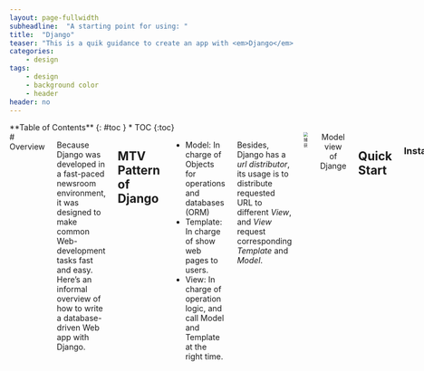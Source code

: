 ```yaml
---
layout: page-fullwidth
subheadline:  "A starting point for using: "
title:  "Django"
teaser: "This is a quik guidance to create an app with <em>Django</em> and python."
categories:
    - design
tags:
    - design
    - background color
    - header
header: no
---
```

<div class="medium-4 medium-push-8 columns" markdown="1">
<div class="panel radius" markdown="1">
**Table of Contents**
{: #toc }
*  TOC
{:toc}
</div>
</div><!-- /.medium-4.columns -->

<div class="medium-8 medium-pull-4 columns" markdown="1">
# Overview

Because Django was developed in a fast-paced newsroom environment, it was designed to make common Web-development tasks fast and easy. Here’s an informal overview of how to write a database-driven Web app with Django.

## MTV Pattern of Django

+ Model: In charge of Objects for operations and databases (ORM)
+ Template: In charge of show web pages to users.
+ View: In charge of operation logic, and call Model and Template at the right time.

Besides, Django has a *url distributor*, its usage is to distribute requested URL to different *View*, and *View* request corresponding *Template* and *Model*. 

<img src="https://img-blog.csdnimg.cn/img_convert/ac831315289696da84a568a043450af9.png" alt="捕获" style="zoom:50%;" />

<center>Model view of Djange</center>

## Quick Start

### Install:

```python
pip install Django
```

### Project Structure:

To Create project, by typing in the cmd:

```bash
django-admin startproject ProjectName
```

After Creating the project, the project is shown below:

```
mysite+
	-manage.py # Files managed by Django
	-mysite+
		-_init_.py
		-settings.py # Configuration files
		-urls.py # Routing system, url configuration
		-wsgi.py # The decided wsgi of the structure
```

These files are:

- The outer `mysite/` root directory is a container for your project. Its name doesn’t matter to *Django*; you can rename it to anything you like.
- `manage.py`: A command-line utility that lets you interact with this Django project in various ways. You can read all the details about `manage.py` in [django-admin and manage.py](https://docs.djangoproject.com/en/3.1/ref/django-admin/).
- The inner `mysite/` directory is the actual Python package for your project. Its name is the Python package name you’ll need to use to import anything inside it (e.g. `mysite.urls`).
- `mysite/__init__.py`: An empty file that tells Python that this directory should be considered a Python package. If you’re a Python beginner, read [more about packages](https://docs.python.org/3/tutorial/modules.html#tut-packages) in the official Python docs.
- `mysite/settings.py`: Settings/configuration for this Django project.  [Django settings](https://docs.djangoproject.com/en/3.1/topics/settings/) will tell you all about how settings work.
- `mysite/urls.py`: The *URL* declarations for this Django project; a “table of contents” of your *Django-powered* site. You can read more about URLs in [URL dispatcher](https://docs.djangoproject.com/en/3.1/topics/http/urls/).
- `mysite/asgi.py`: An entry-point for *ASGI-compatible* web servers to serve your project. See [How to deploy with ASGI](https://docs.djangoproject.com/en/3.1/howto/deployment/asgi/) for more details.
- `mysite/wsgi.py`: An entry-point for *WSGI-compatible* web servers to serve your project. See [How to deploy with WSGI](https://docs.djangoproject.com/en/3.1/howto/deployment/wsgi/) for more details.

### Run the Project:

By cmd:

```
python manager.py runserver # 127.0.0.1:8000
```

<img src="https://img-blog.csdnimg.cn/20210314174538138.PNG?x-oss-process=image/watermark,type_ZmFuZ3poZW5naGVpdGk,shadow_10,text_aHR0cHM6Ly9ibG9nLmNzZG4ubmV0L0hoaGhoYW9oYW8=,size_16,color_FFFFFF,t_70" alt="捕获" style="zoom:50%;" />

<center>Image1: Start a Django project</center>

You can also customize your port in configuration:

<img src="https://img-blog.csdnimg.cn/20210314174611441.PNG?x-oss-process=image/watermark,type_ZmFuZ3poZW5naGVpdGk,shadow_10,text_aHR0cHM6Ly9ibG9nLmNzZG4ubmV0L0hoaGhoYW9oYW8=,size_16,color_FFFFFF,t_70" alt="Confuguration" style="zoom:60%;" />

<center>Image2: Configure the running port</center>

#### `settings.py`:

In side `setting.py`, there lies configuration of this project.

+ Bass directory of the project is shown below:

  <img src="https://img-blog.csdnimg.cn/20210314174711439.PNG" alt="BassDIR" style="zoom:67%;" />

+ *HTML* templates:

  <img src="https://img-blog.csdnimg.cn/20210314174732886.PNG?x-oss-process=image/watermark,type_ZmFuZ3poZW5naGVpdGk,shadow_10,text_aHR0cHM6Ly9ibG9nLmNzZG4ubmV0L0hoaGhoYW9oYW8=,size_16,color_FFFFFF,t_70" alt="Templates" style="zoom:67%;" />

  Template files are shown in `'DIRS'`.

### Start the First HTTP request:

Inside `url.py`, you can resolve HTTP responses:

```python
from django.contrib import admin
from django.shortcuts import HttpResponse,render
from django.urls import path


def index(request):
    # logic

    # return result
    # return HttpResponse('index') # Return a String
    return render(request, 'index.html')  # Return a HTML page

urlpatterns = [
    path('admin/', admin.site.urls),
    path('index/', index),
]
```

After reaching *127.0.0.1:8000/index/*, you can be successfully routed to String index page. Also, you can be routed to a HTML page by  returning `reder(request, 'HTMLpage.html')`.

### Import Static Files:

To start this step, let's go to *Bootstrap*, and fetch a simple static *HTML* template, copy and paste in to our project-`./templates/lohin.html`:



<img src="https://img-blog.csdnimg.cn/2021031417475822.PNG?x-oss-process=image/watermark,type_ZmFuZ3poZW5naGVpdGk,shadow_10,text_aHR0cHM6Ly9ibG9nLmNzZG4ubmV0L0hoaGhoYW9oYW8=,size_16,color_FFFFFF,t_70" style="zoom:60%;" />

<center>HTML page of a "sign in" function</center>

After creating a *HTML* file, we need to add a link connecting to it inside `url.py`. 

```python
def login(request):
    return render(request, 'login.html')


urlpatterns = [
    path('admin/', admin.site.urls),
    path(r'index/', index),
    path('login/',login)
]

```

This time, when we start running *Django* and access http://127.0.0.1:8000/login, we can obtain a page without any static templates:

<img src="https://img-blog.csdnimg.cn/20210314174842198.PNG?x-oss-process=image/watermark,type_ZmFuZ3poZW5naGVpdGk,shadow_10,text_aHR0cHM6Ly9ibG9nLmNzZG4ubmV0L0hoaGhoYW9oYW8=,size_16,color_FFFFFF,t_70" style="zoom:60%;" />

<center>Login Page Without Static Files</center>

Then, we need to guide into static files. To do this, we need to add a reference to the real path of static files in `settings.py`, and add static files directory.

<img src="https://img-blog.csdnimg.cn/20210314174858528.PNG" alt="Staticfiles" style="zoom: 50%;" />

<center>Static Files directory</center>

<img src="https://img-blog.csdnimg.cn/20210314174912168.PNG" alt="StaticFilesSettings" style="zoom: 50%;" />

<center>Add Static Files References in settings.py</center>

We then need to found the required static dependencies. After we downloading *Bootstrap* from its official website, we can add the package in to `./static/plugins/bootstrap-3.3.7-dist`.

Then, the required *CSS* file can be found in the resources page, then we can fetch it into out own project structure, and add it into `./static/css.signin.css`

Finally, we can add link in the *HTML* page inside <head> to link the static files:

```html
<link rel="stylesheet" href="/static/plugins/bootstrap-3.3.7-dist/css/bootstrap.css">
<link rel="stylesheet" href="/static/css/signin.css">
```

After all these have done, we can then access the page with static files:

<img src="https://img-blog.csdnimg.cn/20210314174931945.PNG?x-oss-process=image/watermark,type_ZmFuZ3poZW5naGVpdGk,shadow_10,text_aHR0cHM6Ly9ibG9nLmNzZG4ubmV0L0hoaGhoYW9oYW8=,size_16,color_FFFFFF,t_70" alt="FinallygetStatic" style="zoom:60%;" />  

<center>Finally Get Static Styles</center>

# Basic Functions

## Realize Sign In:

To  realize signing in, use *form* label `<form></form>`to submit the content to aimed location, inside which:

+  `action=""` is the location to be submitted (default the current location), `method=""` is the requesting method (including *get* and *post*, default *get*).
+  `<input></input>` label should indicate `name=""`
+  There should be a `<buttion></button>`. 

Below shows a sample *form* label.

```html
<form class="form-signin" action="" method="post" novalidate>
    <h2 class="form-signin-heading">Please sign in</h2>
    <label for="inputEmail" class="sr-only">Email address</label>
    <input type="email" id="inputEmail" class="form-control" name="user" placeholder="Email address" required="" autofocus="">
    <label for="inputPassword" class="sr-only">Password</label>
    <input type="password" id="inputPassword" class="form-control" placeholder="Password" required="">
    <div class="checkbox">
        <label>
            <input type="checkbox" value="remember-me"> Remember me
        </label>
    </div>
    <button class="btn btn-lg btn-primary btn-block" type="submit">Sign in</button>
</form>
```

To submit a *form* with *Post* request successfully, there need to annotate a **MIDLEWARE** called `csrf` inside `settins.py`:

```python
MIDDLEWARE = [
    'django.middleware.security.SecurityMiddleware',
    'django.contrib.sessions.middleware.SessionMiddleware',
    'django.middleware.common.CommonMiddleware',
    # 'django.middleware.csrf.CsrfViewMiddleware',
    'django.contrib.auth.middleware.AuthenticationMiddleware',
    'django.contrib.messages.middleware.MessageMiddleware',
    'django.middleware.clickjacking.XFrameOptionsMiddleware',
]
```

   Then, when pressing the button without entering anything, we can see the request message is a **GET** message. <img src="https://img-blog.csdnimg.cn/2021031611191375.PNG?x-oss-process=image/watermark,type_ZmFuZ3poZW5naGVpdGk,shadow_10,text_aHR0cHM6Ly9ibG9nLmNzZG4ubmV0L0hoaGhoYW9oYW8=,size_16,color_FFFFFF,t_70" alt="GetRequest" style="zoom:50%;" />

<center>Get Request</center>

However, when we input some message and hand in the form, it becomes a **Post** message.

<img src="https://img-blog.csdnimg.cn/20210316111952371.PNG?x-oss-process=image/watermark,type_ZmFuZ3poZW5naGVpdGk,shadow_10,text_aHR0cHM6Ly9ibG9nLmNzZG4ubmV0L0hoaGhoYW9oYW8=,size_16,color_FFFFFF,t_70" alt="Post" style="zoom:50%;" />

<center>Post Request</center>

If we print out the **POST** requests, and the corresponding type, we can find that the input value type is *dict*, thus, we can obtain the value inside the returning message:

```python
def login(request):
    print(request, type(request))
    print(request.method, type(request.method))
    if request.method == 'GET':
        return render(request, 'login.html')
    else:
        # The logic of dealing with POST request
        # Obtain the user name and pwd users input
        print(request.POST, type(request.POST))
        print(request.POST.get('user')), type(request.POST['user'])
        print(request.POST['pwd'], type(request.POST['pwd']))
        user = request.POST.get('user')
        pwd = request.POST.get('pwd')
        # To validate the input value via database
        # If validation successes, inform the success of login
        # If validation fails, return the login page
```

```python
Django version 3.1.7, using settings 'Django.settings'
Starting development server at http://127.0.0.1:8000/
Quit the server with CTRL-BREAK.March 15, 2021 - 16:34:26
<WSGIRequest: POST '/login/'> <class 'django.core.handlers.wsgi.WSGIRequest'>
POST <class 'str'>
<QueryDict: {'user': ['alex'], 'pwd': ['123']}> <class 'django.http.request.QueryDict'>
alex
123 <class 'str'>
```

After accomplish the logic of dealing with the login process, the logic of code is shown below:

```python
def login(request):
    if request.method == 'POST':
        # The logic of dealing with POST request
        # Obtain the user name and pwd users input
        user = request.POST.get('user')
        pwd = request.POST.get('pwd')
        # To validate the input value via database
        if user == 'alex' and pwd == '123':
            # If validation successes, inform the success of login
            return HttpResponse('Login Success!!!')
    # Else return the original page
    return render(request, 'login.html')
```

If we get the right password and username, the browser will take us to a new page showing "Login Success!!!", if we get the wrong user name or password, or just send a **GET** request, the page will stay unchanged.

<img src="https://img-blog.csdnimg.cn/20210316112054466.PNG?x-oss-process=image/watermark,type_ZmFuZ3poZW5naGVpdGk,shadow_10,text_aHR0cHM6Ly9ibG9nLmNzZG4ubmV0L0hoaGhoYW9oYW8=,size_16,color_FFFFFF,t_70" alt="LoginSuccess" style="zoom:60%;" />

<center>Login Success</center>

+ Differences between **POST** and **GET** request:

  If using **GET** request, the request message will appear on the *url* (*?user=alex&pwd=123*),

  and to fetch the value, use `requst.GET` rather than `request.POST`. 

  If using **POST** request, the data will be submitted on form without appearance. 

  <img src="https://img-blog.csdnimg.cn/20210316112134626.PNG?x-oss-process=image/watermark,type_ZmFuZ3poZW5naGVpdGk,shadow_10,text_aHR0cHM6Ly9ibG9nLmNzZG4ubmV0L0hoaGhoYW9oYW8=,size_16,color_FFFFFF,t_70" alt="GETRequestURL" style="zoom:50%;" />

<center>GET Request</center>

## Redirect:

Instead of using `render()`, We can use `redirect()` to redirect to another page if user succeeds in logging in.

```python
def login(request):
    if request.method == 'POST':
        # The logic of dealing with POST request
        # Obtain the user name and pwd users input
        user = request.POST.get('user')
        pwd = request.POST.get('pwd')
        # To validate the input value via database
        if user == 'alex' and pwd == '123':
            # If validation successes, inform the success of login
            return redirect('/index/')
    # Else return the original page
    return render(request, 'login.html')

```

## Start an App:

1. By *CMD*: `python manage.py startapp appName` .

2. By running `manage.py` by task:

   tools -> run `manage.py` by task -> appear an window -> type in command.

   

<img src="https://img-blog.csdnimg.cn/20210316112201190.PNG?x-oss-process=image/watermark,type_ZmFuZ3poZW5naGVpdGk,shadow_10,text_aHR0cHM6Ly9ibG9nLmNzZG4ubmV0L0hoaGhoYW9oYW8=,size_16,color_FFFFFF,t_70" style="zoom:50%;" />

<center>Create an App</center>

3. To register an App, go to `settings.py` to add one app configuration:

   ```python
   INSTALLED_APPS = [
       'django.contrib.admin',
       'django.contrib.auth',
       'django.contrib.contenttypes',
       'django.contrib.sessions',
       'django.contrib.messages',
       'django.contrib.staticfiles',
       'app01.apps.App01Config'  # add new app
   ]
   ```

4. To rearrange URL routing functions, we need to transfer the functions in `urls.py` to `./app01/views.py`, then import these functions to `url.py`.

   ```python
   from django.contrib import admin
   from django.shortcuts import HttpResponse, render, redirect
   from django.urls import path
   
   from app01 import views
   
   urlpatterns = [
       path('admin/', admin.site.urls),
       path(r'index/', views.index),
       path('login/', views.login)
   ]
   ```

## Object Relation Mapping (*ORM*):

ORM majorly figures out the mapping between an object and an database table, every instance corresponds to one entity in an table, and the parameters in one object correspond to the column in the table.

```
ORM                           DB
class --------------------->>>Table
Object -------------------->>>Row
Attribute ----------------->>>Field
```

*ORM* provides the mapping of object to database, so that writing *SQL* statements is not necessary, only by manipulate objects can ones set database.

1. Configurate Database connection in `settings.py`:

   ```python
   DATABASES = {
       'default': {
           'ENGINE': 'django.db.backends.sqlite3',
           'NAME': BASE_DIR / 'db.sqlite3',
       }
   }
   ```

2. Write one class under `./app01/models.py`:

```python
from django.db import models


# Create your models here.
class User(models.Model):
    username = models.CharField(max_length=32)    # Varchar(32)
    password = models.CharField(max_length=32)
```

3. Execute database migration:

   ```
   python manage.py makemigrations  # Scan the #changes under all the models.py, and make the #changes into migration files
   python manage.py migrate
   ```

   <img src="https://img-blog.csdnimg.cn/20210316112257560.PNG?x-oss-process=image/watermark,type_ZmFuZ3poZW5naGVpdGk,shadow_10,text_aHR0cHM6Ly9ibG9nLmNzZG4ubmV0L0hoaGhoYW9oYW8=,size_16,color_FFFFFF,t_70" alt="migrat" style="zoom:60%;" />

<center>ORM and Database</center>

4. Test *ORM*:

   We can write printing function in Index request:

   ```python
   def index(request):
       # logic
       # Test ORM
       from app01 import models
       res = models.User.objects.all()
       for i in res:
           print(i, i.username, i.password, type(i.username))
       print(res, type(res))
       return render(request, 'index.html')  # Return a HTML page
   ```

   Then, the out put will be the entities added in the database:

   ```python
   User object (1) Danny 123 <class 'str'>
   User object (2) Alex 456 <class 'str'>
   <QuerySet [<User: User object (1)>, <User: User object (2)>]> <class 'django.db.models.query.QuerySet'>
   
   ```

5. Check database when logging in:

   We can add one configuration when consulting the database, if the user and password can be found in the database, return `./index.html`, if there is not any match, stay in `./login.html`.

   ```python
   def login(request):
       if request.method == 'POST':
           # The logic of dealing with POST request
           # Obtain the user name and pwd users input
           user = request.POST.get('user')
           pwd = request.POST.get('pwd')
           # To validate the input value via database
           # if user == 'alex' and pwd == '123':
           if models.User.objects.filter(username=user, password=pwd):
               # If validation successes, inform the success of login
               return redirect('/index/')
       # Else return the original page
       return render(request, 'login.html')
   ```

## CURD （***Create*** ***Update*** ***Read*** ***Delete***）

In this session, we are going to set up a book publishing control system which is able to  create, read, update, delete data in *mysql* database.

### Set Up Environment:

First, we need to create and connect to a database which contains Primary Key (id) and name of  each publisher, and add a *Publisher* object in `medels.py`.  Then as shown in the previous session, we are required to make database migration through calling `python manage.py makemigrations` and `python manage.py migrate`. After finishing all these, the output is shown below:

 <img src="https://img-blog.csdnimg.cn/20210317205131888.PNG?x-oss-process=image/watermark,type_ZmFuZ3poZW5naGVpdGk,shadow_10,text_aHR0cHM6Ly9ibG9nLmNzZG4ubmV0L0hoaGhoYW9oYW8=,size_16,color_FFFFFF,t_70" alt="publisherDatabase" style="zoom:60%;" />

<center>Database Migration of Publisher </center>

 Following that, we can write new routing relation in `urls.py`, and write new routing function in `./app01/views.py`, also, do not forget to create a *HTML* page containing  a data representation (a simple table).

Routing function in `./app01/views.py` which print out all the objects added in the database:

```python
def publisher_list(request):
    # Logic
    # Obtain all the information of Publishers
    # Return a page which contains the information
    all_publishers = models.Publisher.objects.all()
    for i in all_publishers:
        print(i)
        print(i.id)
        print(i.name)
    return render(request, 'publisher_list.html')
```

Added *url* pattern in `url.py`:

```python
urlpatterns = [
    path('admin/', admin.site.urls),
    path(r'index/', views.index),
    path('login/', views.login),
    url(r'publisher_list/', views.publisher_list)
]
```

A simple testing page with a table is created in `./templates/publisher.html`

```html
<!DOCTYPE html>
<html lang="en">
<head>
    <meta charset="UTF-8">
    <title>Publishers</title>
</head>
<body>
<table border="1">
    <thead>
    <tr>
        <th>Sequence Number</th>
        <th>ID</th>
        <th>Publisher Name</th>
    </tr>
    </thead>
    <tbody>
    <tr>
        <td>1</td>
        <td>1</td>
        <td>Publisher</td>
    </tr>
    </tbody>
</table>

</body>
</html>
```

After running the project, the output is shown below:

<img src="https://img-blog.csdnimg.cn/20210317205057999.PNG?x-oss-process=image/watermark,type_ZmFuZ3poZW5naGVpdGk,shadow_10,text_aHR0cHM6Ly9ibG9nLmNzZG4ubmV0L0hoaGhoYW9oYW8=,size_16,color_FFFFFF,t_70" alt="ResultsofTestingDatabase" style="zoom:60%;" />

<center>Results of Testing</center>

### Template Grammar:

To transfer data from database to template, there is a pattern in template grammar. First, we need to add one parameter in routing function:

```python
def publisher_list(request):   
    # Logic   
    # Obtain all the information of Publishers
    # Return a page which contains the information
    all_publishers = models.Publisher.objects.all()  # Objests list
    return render(request, 'publisher_list.html',{'all_Publishers': all_publishers})
```

Then, we need to add parameter transfer function in our template. In out table body,  `{{ variable_name }}` is used to pass in corresponding parameter in routing function, and `{ % to_apply_tags_inside % }`:

```
variables:
{{variable_name}}
for:
    { { % for i in variable_name % } }
        {{forloop.couter}}
        {{i.attribute}}
    { { % endfor % } }

if:
    { { % if condition % } }
        statement
    { { % elseif condition1 % } }
        statement1
    { { % else % } }
        statement2
    { { % endif % } }
```
After adding template grammar, the `publisher_list.html` looks like:

```html
<table border="1">
    <thead>
    <tr>
        <th>Sequence Number</th>
        <th>ID</th>
        <th>Publisher Name</th>
    </tr>
    </thead>
    <tbody>
        {% for i in all_Publishers %}
            <tr>
                <td>{{ forloop.counter }}</td>
                <td>{{ i.id }}</td>
                <td>{{ i.name }}</td>
            </tr>
        {% endfor %}

    </tbody>
</table>
```

After we mapping the variables on the page, the results looks like:

<img src="https://img-blog.csdnimg.cn/20210317204717878.PNG?x-oss-process=image/watermark,type_ZmFuZ3poZW5naGVpdGk,shadow_10,text_aHR0cHM6Ly9ibG9nLmNzZG4ubmV0L0hoaGhoYW9oYW8=,size_16,color_FFFFFF,t_70" alt="PublisherOutput" style="zoom:60%;" />

<center>Publisher Output</center>

### Create:

First, when customer send a **Get** request get to a page, the page returns returns a **Form** which can be used to intake information, then after customer clicking a button to submit, the page can submit a **Post** request, and the server can insert the data into database, finally, the server returns a **Redirect** page, and the page can show all the refreshed data to the user.

1. Add a new *HTML* page containing a **Form** and a new *url* pattern in `urls.py`. 

   `publisher_add.html` is shown below:

   ```html
   <!DOCTYPE html>
   <html lang="en">
   <head>
       <meta charset="UTF-8">
       <title>Publisher_add</title>
   </head>
   <body>
   <form action="" method="post">
       Publisher_Name: <input type="text" name="pub_name">
       <button>
           Submit
       </button>
   </form>
   </body>
   </html>
   ```

   *Url* patterns inside `urls.py`:

   ```python
   urlpatterns = [
       path('admin/', admin.site.urls),
       path(r'index/', views.index),
       path('login/', views.login),
       url(r'publisher_list/', views.publisher_list),
       url(r'publisher_add', views.publisher_add)
   ]
   ```

2. Write a routing function in `./app01/views.py` to resolve the **GET** request and the **POST** request:

   ```python
   # Add new publishers
   def publisher_add(request):
       if request.method == 'POST':
           # Post request
           # Obtain the data user input
           pub_name = request.POST.get('pub_name')
           # print(pub_name)
           # Add the data into database
           res = models.Publisher.objects.create(name=pub_name)
           # print(res, type(res))
           # return a new page containing new data
           return redirect('/publisher_list/')
       # Get request returns a page containing Form
       return render(request, 'publisher_add.html')
   ```

3. After we testing the function, the submit page and the returning page with is shown below:

   <img src="https://img-blog.csdnimg.cn/20210317204754440.PNG?x-oss-process=image/watermark,type_ZmFuZ3poZW5naGVpdGk,shadow_10,text_aHR0cHM6Ly9ibG9nLmNzZG4ubmV0L0hoaGhoYW9oYW8=,size_16,color_FFFFFF,t_70" alt="PublisherAdd1" style="zoom:60%;" />

    <center>Submit Page </center>


    <img src="https://img-blog.csdnimg.cn/20210317204817735.PNG?x-oss-process=image/watermark,type_ZmFuZ3poZW5naGVpdGk,shadow_10,text_aHR0cHM6Ly9ibG9nLmNzZG4ubmV0L0hoaGhoYW9oYW8=,size_16,color_FFFFFF,t_70" alt="PublisherAdd2" style="zoom:60%;" />
    
    <center>Returning Page With Added Data</center>

### Delete:

We can add a routing function in `./app01/views.py` called `publisher_del()`, and we need to add corresponding *url* pattern in `url.py`. To show the deletion operation on front page, we need also to add a button option to delete the item with send back an request:

In the table body, add the following line:

```html
<tbody>
    {% for i in all_Publishers %}
        <tr>
            <td>{{ forloop.counter }}</td>
            <td>{{ i.id }}</td>
            <td>{{ i.name }}</td>
            <td><a href="/publisher_del/?pk={{ i.id }}">Delete</a> </td>
        </tr>
    {% endfor %}

</tbody>
```

The routing function which contains database query is shown below, it firstly obtain the object whose id equal to the number of row which user is intend to delete, and then delete it from the database. And finally redirect to the updated page.

```python
def publisher_del(request):
    # Obtain the id of the object
    pk = request.GET.get('pk')
    # print(pk)
    # Delete the id from database
    models.Publisher.objects.get(pk=pk).delete()
    # Redirect to the original page
    return redirect('/publisher_list/')
```

### Update:

The update page is almost the same as the delete page, only the logic is different. To update a value, firstly, the button on the `publisher_list` which provide the function will rout user to the edit page, where back-end gets the Primary key of which user choose to edit and transfer the *PK* to routing function `publisher_edit()`. 

```html
<tbody>
    {% for i in all_Publishers %}
        <tr>
            <td>{{ forloop.counter }}</td>
            <td>{{ i.id }}</td>
            <td>{{ i.name }}</td>
            <td>
                <a href="/publisher_del/?pk={{ i.id }}">Delete</a>
                <a href="/publisher_edit/?pk={{ i.id }}">Edit</a>  {# Value of pk equals to object's id #}
            </td>
        </tr>
    {% endfor %}

</tbody>
```

publisher_edit.html:

```html
<!DOCTYPE html>
<html lang="en">
<head>
    <meta charset="UTF-8">
    <title>Publisher_edit</title>
</head>
<body>
<form action="" method="post">
    Publisher_Name: <input type="text" name="pub_name" value="{{ pub_obj.name }}"> <span>{{ error }}</span>
    <button>
        Submit
    </button>
</form>
</body>
```



After that, user can manipulate the data in the corresponding row. After submission, and the name of the changed value is not empty or duplicated, the chosen object's name will be updated and confirmed. Then it will redirect user to the original page.

```python
# Edit Publishers
def publisher_edit(request):
    pk = request.GET.get('pk')
    pub_obj = models.Publisher.objects.get(pk=pk)

    # Get Request: return a page containing Form, and input the original data
    if request.method == 'GET':
        return render(request, 'publisher_edit.html', {'pub_obj': pub_obj})

    # Post Request:
    else:
        # Get the name of publisher user submitted
        pub_name = request.POST.get('pub_name')

        # If there are duplicated names already in database
        if models.Publisher.objects.filter(name=pub_name):
            return render(request, 'publisher_edit.html', {'error': 'Name already exits!'})

        # If the name is empty
        if not pub_name:
            return render(request, 'publisher_edit.html', {'error': 'Name cannot be empty!'})

        # Manipulate the data in database
        pub_obj.name = pub_name
        # Submit the change
        pub_obj.save()
        # Redirect to the original page in Publisher_list
        return redirect('/publisher_list')
```

The manipulation steps are shown below:

<img src="https://img-blog.csdnimg.cn/20210317204905846.PNG?x-oss-process=image/watermark,type_ZmFuZ3poZW5naGVpdGk,shadow_10,text_aHR0cHM6Ly9ibG9nLmNzZG4ubmV0L0hoaGhoYW9oYW8=,size_16,color_FFFFFF,t_70" alt="edit.1PNG" style="zoom:60%;" />

<center>Original Page</center>

<img src="https://img-blog.csdnimg.cn/2021031720492053.PNG?x-oss-process=image/watermark,type_ZmFuZ3poZW5naGVpdGk,shadow_10,text_aHR0cHM6Ly9ibG9nLmNzZG4ubmV0L0hoaGhoYW9oYW8=,size_16,color_FFFFFF,t_70" alt="edit2" style="zoom:60%;" />

<center>Manipulate Row 3</center>

<img src="https://img-blog.csdnimg.cn/20210317204932946.PNG?x-oss-process=image/watermark,type_ZmFuZ3poZW5naGVpdGk,shadow_10,text_aHR0cHM6Ly9ibG9nLmNzZG4ubmV0L0hoaGhoYW9oYW8=,size_16,color_FFFFFF,t_70" alt="edit3" style="zoom: 60%;" />

<center>Updated Value</center>

## Add Static Files:

We will go to official web of *Bootstrap* to get a model to implement our ideas. Go to https://v3.bootcss.com/examples/dashboard/, which is a dashboard template to show, then we can select the <body> inside its source code, and replace the unnecessary lines with our tables. 

```html
<body>

    <nav class="navbar navbar-inverse navbar-fixed-top">
      <div class="container-fluid">
        <div class="navbar-header">
          <button type="button" class="navbar-toggle collapsed" data-toggle="collapse" data-target="#navbar" aria-expanded="false" aria-controls="navbar">
            <span class="sr-only">Toggle navigation</span>
            <span class="icon-bar"></span>
            <span class="icon-bar"></span>
            <span class="icon-bar"></span>
          </button>
          <a class="navbar-brand" href="#">Project name</a>
        </div>
        <div id="navbar" class="navbar-collapse collapse">
          <ul class="nav navbar-nav navbar-right">
            <li><a href="#">Dashboard</a></li>
            <li><a href="#">Settings</a></li>
            <li><a href="#">Profile</a></li>
            <li><a href="#">Help</a></li>
          </ul>
          <form class="navbar-form navbar-right">
            <input type="text" class="form-control" placeholder="Search...">
          </form>
        </div>
      </div>
    </nav>

    <div class="container-fluid">
      <div class="row">
        <div class="col-sm-3 col-md-2 sidebar">
          <ul class="nav nav-sidebar">
            <li class="active"><a href="#">Overview <span class="sr-only">(current)</span></a></li>
            <li><a href="#">Reports</a></li>
            <li><a href="#">Analytics</a></li>
            <li><a href="#">Export</a></li>
          </ul>
          <ul class="nav nav-sidebar">
            <li><a href="">Nav item</a></li>
            <li><a href="">Nav item again</a></li>
            <li><a href="">One more nav</a></li>
            <li><a href="">Another nav item</a></li>
            <li><a href="">More navigation</a></li>
          </ul>
          <ul class="nav nav-sidebar">
            <li><a href="">Nav item again</a></li>
            <li><a href="">One more nav</a></li>
            <li><a href="">Another nav item</a></li>
          </ul>
        </div>
        <div class="col-sm-9 col-sm-offset-3 col-md-10 col-md-offset-2 main">
          <h1 class="page-header">Dashboard</h1>

          <div class="row placeholders">
            <div class="col-xs-6 col-sm-3 placeholder">
              <img src="data:image/gif;base64,R0lGODlhAQABAIAAAHd3dwAAACH5BAAAAAAALAAAAAABAAEAAAICRAEAOw==" class="img-responsive" alt="Generic placeholder thumbnail" width="200" height="200">
              <h4>Label</h4>
              <span class="text-muted">Something else</span>
            </div>
            <div class="col-xs-6 col-sm-3 placeholder">
              <img src="data:image/gif;base64,R0lGODlhAQABAIAAAHd3dwAAACH5BAAAAAAALAAAAAABAAEAAAICRAEAOw==" class="img-responsive" alt="Generic placeholder thumbnail" width="200" height="200">
              <h4>Label</h4>
              <span class="text-muted">Something else</span>
            </div>
            <div class="col-xs-6 col-sm-3 placeholder">
              <img src="data:image/gif;base64,R0lGODlhAQABAIAAAHd3dwAAACH5BAAAAAAALAAAAAABAAEAAAICRAEAOw==" class="img-responsive" alt="Generic placeholder thumbnail" width="200" height="200">
              <h4>Label</h4>
              <span class="text-muted">Something else</span>
            </div>
            <div class="col-xs-6 col-sm-3 placeholder">
              <img src="data:image/gif;base64,R0lGODlhAQABAIAAAHd3dwAAACH5BAAAAAAALAAAAAABAAEAAAICRAEAOw==" class="img-responsive" alt="Generic placeholder thumbnail" width="200" height="200">
              <h4>Label</h4>
              <span class="text-muted">Something else</span>
            </div>
          </div>

          <h2 class="sub-header">Section title</h2>
          <div class="table-responsive">
            <table class="table table-striped">
              <thead>
                <tr>
                  <th>#</th>
                  <th>Header</th>
                  <th>Header</th>
                  <th>Header</th>
                  <th>Header</th>
                </tr>
              </thead>
              <tbody>
                <tr>
                  <td>1,001</td>
                  <td>Lorem</td>
                  <td>ipsum</td>
                  <td>dolor</td>
                  <td>sit</td>
                </tr>
                <tr>
                  <td>1,002</td>
                  <td>amet</td>
                  <td>consectetur</td>
                  <td>adipiscing</td>
                  <td>elit</td>
                </tr>
                <tr>
                  <td>1,003</td>
                  <td>Integer</td>
                  <td>nec</td>
                  <td>odio</td>
                  <td>Praesent</td>
                </tr>
                <tr>
                  <td>1,003</td>
                  <td>libero</td>
                  <td>Sed</td>
                  <td>cursus</td>
                  <td>ante</td>
                </tr>
                <tr>
                  <td>1,004</td>
                  <td>dapibus</td>
                  <td>diam</td>
                  <td>Sed</td>
                  <td>nisi</td>
                </tr>
                <tr>
                  <td>1,005</td>
                  <td>Nulla</td>
                  <td>quis</td>
                  <td>sem</td>
                  <td>at</td>
                </tr>
                <tr>
                  <td>1,006</td>
                  <td>nibh</td>
                  <td>elementum</td>
                  <td>imperdiet</td>
                  <td>Duis</td>
                </tr>
                <tr>
                  <td>1,007</td>
                  <td>sagittis</td>
                  <td>ipsum</td>
                  <td>Praesent</td>
                  <td>mauris</td>
                </tr>
                <tr>
                  <td>1,008</td>
                  <td>Fusce</td>
                  <td>nec</td>
                  <td>tellus</td>
                  <td>sed</td>
                </tr>
                <tr>
                  <td>1,009</td>
                  <td>augue</td>
                  <td>semper</td>
                  <td>porta</td>
                  <td>Mauris</td>
                </tr>
                <tr>
                  <td>1,010</td>
                  <td>massa</td>
                  <td>Vestibulum</td>
                  <td>lacinia</td>
                  <td>arcu</td>
                </tr>
                <tr>
                  <td>1,011</td>
                  <td>eget</td>
                  <td>nulla</td>
                  <td>Class</td>
                  <td>aptent</td>
                </tr>
                <tr>
                  <td>1,012</td>
                  <td>taciti</td>
                  <td>sociosqu</td>
                  <td>ad</td>
                  <td>litora</td>
                </tr>
                <tr>
                  <td>1,013</td>
                  <td>torquent</td>
                  <td>per</td>
                  <td>conubia</td>
                  <td>nostra</td>
                </tr>
                <tr>
                  <td>1,014</td>
                  <td>per</td>
                  <td>inceptos</td>
                  <td>himenaeos</td>
                  <td>Curabitur</td>
                </tr>
                <tr>
                  <td>1,015</td>
                  <td>sodales</td>
                  <td>ligula</td>
                  <td>in</td>
                  <td>libero</td>
                </tr>
              </tbody>
            </table>
          </div>
        </div>
      </div>
    </div>

    <!-- Bootstrap core JavaScript
    ================================================== -->
    <!-- Placed at the end of the document so the pages load faster -->
    <script src="https://cdn.bootcss.com/jquery/1.12.4/jquery.min.js"></script>
    <script src="https://cdn.bootcss.com/bootstrap/3.3.7/js/bootstrap.min.js"></script>
    <!-- Just to make our placeholder images work. Don't actually copy the next line! -->
  
  

</body>
```

  Inside its template, we can replace the table divs with our own divs, and delete the surplus lines including title, sidebar, then, we can also add some style link in the <head>.  the ultimate page looks like:



```html
<!DOCTYPE html>
<html lang="en">
<head>
    <meta charset="UTF-8">
    <title>Publishers</title>

    <link rel="stylesheet" href="/static/plugins/bootstrap-3.3.7-dist/css/bootstrap.min.css">
    <link rel="stylesheet" href="/static/css/dsv.css">

</head>


<body>

    <nav class="navbar navbar-inverse navbar-fixed-top">
      <div class="container-fluid">
        <div class="navbar-header">
          <button type="button" class="navbar-toggle collapsed" data-toggle="collapse" data-target="#navbar" aria-expanded="false" aria-controls="navbar">
            <span class="sr-only">Toggle navigation</span>
            <span class="icon-bar"></span>
            <span class="icon-bar"></span>
            <span class="icon-bar"></span>
          </button>
          <a class="navbar-brand" href="#">Project name</a>
        </div>
        <div id="navbar" class="navbar-collapse collapse">
          <ul class="nav navbar-nav navbar-right">
            <li><a href="#">Dashboard</a></li>
            <li><a href="#">Settings</a></li>
            <li><a href="#">Profile</a></li>
            <li><a href="#">Help</a></li>
          </ul>
          <form class="navbar-form navbar-right">
            <input type="text" class="form-control" placeholder="Search...">
          </form>
        </div>
      </div>
    </nav>

    <div class="container-fluid">
      <div class="row">
        <div class="col-sm-3 col-md-2 sidebar">
          <ul class="nav nav-sidebar">
            <li class="active"><a href="/publisher_list/">Publishers List <span class="sr-only">(current)</span></a></li>
            <li><a href="#">Reports</a></li>
            <li><a href="#">Analytics</a></li>
            <li><a href="#">Export</a></li>
          </ul>

        </div>
        <div class="col-sm-9 col-sm-offset-3 col-md-10 col-md-offset-2 main">


          <h2 class="sub-header">Publisher Table</h2>
          <div class="table-responsive">
            <table class="table table-bordered table-hover">
                <thead>
                <tr>
                    <th>Sequence Number</th>
                    <th>ID</th>
                    <th>Publisher Name</th>
                    <th>Operation</th>
                </tr>
                </thead>
                <tbody>
                {% for i in all_Publishers %}
                    <tr>
                        <td>{{ forloop.counter }}</td>
                        <td>{{ i.id }}</td>
                        <td>{{ i.name }}</td>
                        <td>
                            <a class="btn btn-danger btn-sm" href="/publisher_del/?pk={{ i.id }}">Delete</a>
                            <a class="btn btn-primary btn-sm"  href="/publisher_edit/?pk={{ i.id }}">Edit</a>
                        </td>
                    </tr>
                {% endfor %}

                </tbody>


            </table>
          </div>
        </div>
      </div>
    </div>

    <!-- Bootstrap core JavaScript
    ================================================== -->
    <!-- Placed at the end of the document so the pages load faster -->
    <script src="https://cdn.bootcss.com/jquery/1.12.4/jquery.min.js"></script>
    <script src="https://cdn.bootcss.com/bootstrap/3.3.7/js/bootstrap.min.js"></script>
</body>
</html>
```

The page look like:

<img src="https://img-blog.csdnimg.cn/20210324150837288.PNG?x-oss-process=image/watermark,type_ZmFuZ3poZW5naGVpdGk,shadow_10,text_aHR0cHM6Ly9ibG9nLmNzZG4ubmV0L0hoaGhoYW9oYW8=,size_16,color_FFFFFF,t_70" alt="Publisher_listwithBootstrap" style="zoom:60%;" />

<center>Costumed Page with Bootstrap</center>

## Django Admin

We can create a superuser in Django by typing: `python manage.py createsuperuser`, in which we can utilize the interface to control the database.
To demonstrate the use, we will going to create a gift manage system.

To create a super user, we need to assign a user name and a password. After the creation, we can go to *127.0.0.1: 8000/admin*, and the interface looks like:

![EnteringAdmin](https://img-blog.csdnimg.cn/20210324150910716.PNG?x-oss-process=image/watermark,type_ZmFuZ3poZW5naGVpdGk,shadow_10,text_aHR0cHM6Ly9ibG9nLmNzZG4ubmV0L0hoaGhoYW9oYW8=,size_16,color_FFFFFF,t_70)

<center>Interface of Admin</center>

To control the database inside the interface, we need to register out models inside `admin.py`. To register, we can use 

`admin.site.register(modelname, model)`

### Admin Configuration:

To configure what to display in our interface, we need to set the entities of our models to display.

Here, we create a model called *Gift* and *Gift images* inside `models.py`, in which there are entities *gift_name, gift_intro, num_search, num_collection, tag_price, tag_species, tag_color, tag_festival, tag_user, create_time, last_time*.

```python
from django.db import models


# Create your models here.
class Gift(models.Model):
    gift_name = models.CharField(max_length=32)
    gift_intro = models.CharField(max_length=1000, blank=True, null=True)
    num_search = models.IntegerField(blank=True, null=True)
    num_collection = models.IntegerField(blank=True, null=True)
    tag_price = models.CharField(max_length=60, blank=True, null=True, verbose_name='price')
    tag_species = models.CharField(max_length=60, blank=True, null=True, verbose_name='species')
    tag_color = models.CharField(max_length=60, blank=True, null=True, verbose_name='color')
    tag_festival = models.CharField(max_length=100, blank=True, null=True, verbose_name='festival')
    tag_user = models.CharField(choices=(('female', 'Girl'), ('male', 'Boy'), ('Both', 'Girl&Boy')), max_length=16, blank=True, null=True, verbose_name='user')
    create_time = models.DateField(auto_now=True, verbose_name='Create Time')
    last_time = models.DateField(auto_now=True, verbose_name='Last Modified Time')

    # null=True: entity in database can be null
    # blank=True: entity in admin can be null
    # verbosename='entity_name': names displayed in the admin filed
    # choices=((0,'name0'),(1,'name2'),(2,'name3'))
    # auto_now=True: keep track of creation time and modify time
    # default=: add default value in the entity
    # choices=(tuples): can specify different values for managers to choose in a drop down menu

    def __str__(self):
        return self.gift_name
    # display entity name inside admin

    # Meta data of our table to be displayed in admin
    class Meta:
        db_table = 'gift_info'  # table name to be displayed in admin
        unique_together = (('gift_name', 'id'),)  # gift_name and id together cannot be true
        verbose_name = 'gift'  # table name in admin
        verbose_name_plural = verbose_name  # Plural display name
```

Then, to make entities display in the setting session, we need to configure the verbosename. Inside `admin.py`, we can make the costumed settings.

 

```python
from django.contrib import admin
from gift.models import Gift, gift_imgs_repo


# Register your models here.


class GiftAdmin(admin.ModelAdmin):
    list_display = ('gift_name', 'gift_intro', 'tag_price', 'tag_species', 'tag_color', 'tag_festival', 'tag_user',
                     'gift_img', 'create_time', 'last_time')
    # list_select_related = 3
    # list_filter = ('gift_name')  # Filter, to check different type of goods
    search_fields = ('id', 'gift_name')  # Search fields
    list_per_page = 5  # display number each page


class gift_img_repoAdmin(admin.ModelAdmin):
    list_display = ('more_img', 'gift')
    search_fields = ('from_gift',)


# class TagAdmin()

admin.site.register(Gift, GiftAdmin)
admin.site.register(gift_imgs_repo, gift_img_repoAdmin)
```

After the creation of our tables, the tables with all the entities inside our *gift* model can be displayed and configured. Inside the setting, `list_display`  is the columns to be displayed in our admin tables, `search_fields` is the search bar that can be used to search corresponding items inside our database,  and `list_per_page` is the configuration that can be used to set page display.

After all the settings are done, our admin page looks like:

<img src="https://img-blog.csdnimg.cn/20210324150935859.PNG?x-oss-process=image/watermark,type_ZmFuZ3poZW5naGVpdGk,shadow_10,text_aHR0cHM6Ly9ibG9nLmNzZG4ubmV0L0hoaGhoYW9oYW8=,size_16,color_FFFFFF,t_70" style="zoom:60%;" />

<center>Tables of Models</center>

And our entities inside table looks like:

![GiftsEntity](https://img-blog.csdnimg.cn/20210324151009446.PNG?x-oss-process=image/watermark,type_ZmFuZ3poZW5naGVpdGk,shadow_10,text_aHR0cHM6Ly9ibG9nLmNzZG4ubmV0L0hoaGhoYW9oYW8=,size_16,color_FFFFFF,t_70)

<center>Gift Entites and Search Bar</center>

Then, we can utilize our admin page to CURD our data.

### Add Image to Our Models:

To add images to our gift entities, we need configure the media storage for Django. 

First, to set our media path, we need to go to `settings.py` to add a static media path configuration, and add a folder called **/media/**inside our project to hold images:

```python
MEDIA_ROOT = os.path.join(BASE_DIR, 'media')

MEDIA_URL = '/media/'
```

Then, we should deploy our static files in `urls.py` . For example, if our ***MEDIA_URL*** is defined as ***/media/***, we can do this by adding the following snippet to our `url.py`:

```python
from django.conf import settings
from django.conf.urls import url
from django.contrib import admin
from django.urls import path
from django.conf.urls.static import static
from gift import views as gift_view

urlpatterns = [
    path('admin/', admin.site.urls),
    path('index/', gift_view.index),
] + static(settings.MEDIA_URL, document_root=settings.MEDIA_ROOT)  # Add img root to conf
```

Then, inside our *models*, we can add new entities to add new images for our *gifts*:

```python
 gift_img = models.ImageField(verbose_name='gift_Image', upload_to='gift_imgs', width_field='img_width', height_field='img_height', null=True, blank=True) # The newly added images will be stored into "/media/gift_imgs"
    img_width = models.IntegerField(verbose_name='img_width', null=True)
    img_height = models.IntegerField(verbose_name='img_height', null=True)
```

The *image_width* and *image_height* can be *null*, and Django will configure it for images automatically. After the migration, we need to install a package call **Pillow**. Then, we can specify images for our gifts.

<img src="https://img-blog.csdnimg.cn/20210324151029867.PNG?x-oss-process=image/watermark,type_ZmFuZ3poZW5naGVpdGk,shadow_10,text_aHR0cHM6Ly9ibG9nLmNzZG4ubmV0L0hoaGhoYW9oYW8=,size_16,color_FFFFFF,t_70" alt="specifyImagesforGifts" style="zoom:60%;" />

<center>Specify Images for Gifts</center>
